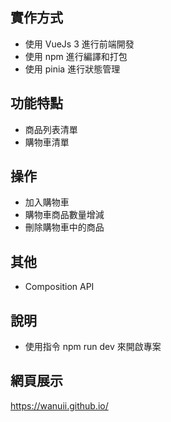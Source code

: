 ## 實作方式
 - 使用 VueJs 3 進行前端開發
 - 使用 npm 進行編譯和打包
 - 使用 pinia 進行狀態管理
## 功能特點
 - 商品列表清單
 - 購物車清單
## 操作
 - 加入購物車
 - 購物車商品數量增減
 - 刪除購物車中的商品
## 其他
 - Composition API
## 說明
 - 使用指令 npm run dev 來開啟專案
## 網頁展示
<https://wanuii.github.io/>
